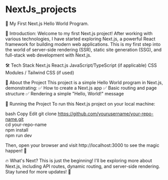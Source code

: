 # NextJs_projects 

🚀 My First Next.js Hello World Program.

🎯 Introduction:
Welcome to my first Next.js project! After working with various technologies, I have started exploring Next.js, a powerful React framework for building modern web applications. This is my first step into the world of server-side rendering (SSR), static site generation (SSG), and full-stack web development with Next.js.

🛠️ Tech Stack
Next.js
React.js
JavaScript/TypeScript (if applicable)
CSS Modules / Tailwind CSS (if used)

📜 About the Project
This project is a simple Hello World program in Next.js, demonstrating:
✅ How to create a Next.js app
✅ Basic routing and page structure
✅ Rendering a simple "Hello, World!" message

🚀 Running the Project
To run this Next.js project on your local machine:

bash
Copy
Edit
git clone https://github.com/yourusername/your-repo-name.git  
cd your-repo-name  
npm install  
npm run dev  

Then, open your browser and visit http://localhost:3000 to see the magic happen! 🎉

🔥 What's Next?
This is just the beginning! I'll be exploring more about Next.js, including API routes, dynamic routing, and server-side rendering. Stay tuned for more updates! 🚀

